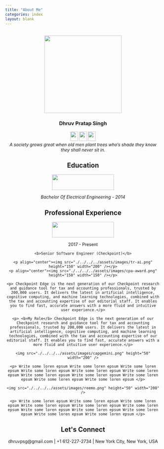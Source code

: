 ```yaml
---
title: "About Me"
categories: index
layout: blank
---
```

<br/>
<div align="center">
  <img src="./../../../assets/images/dps2.png" height="250" width="250"/>
  <h3>Dhruv Pratap Singh</h3>
  <div>
    <img src="./../../../assets/images/favicon.png" height="30" width="25"/>
    <img src="./../../../assets/images/favicon.png" height="30" width="25"/>
    <img src="./../../../assets/images/favicon.png" height="30" width="25"/>
  </div>
  <i>A society grows great when old men plant trees who’s shade they know they shall never sit in.</i>
</div>

<main class="archive">
  <article align="center">
    <h1>Education</h1>
    <img src="./../../../assets/images/umn.png" height="50" width="200" />
    <p align="center"><i>Bachelor Of Electrical Engineering - 2014</i></p>
  </article>

  <article align="center">
    <h1>Professional Experience</h1>
    <img src="./../../../assets/images/tr.png" height="50" width="200" />
    <p align="center">2017 - Present</p>

    <b>Senior Software Engineer (Checkpoint)</b>

    <p align="center"><img src="./../../../assets/images/tr-ai.png" height="150" width="200" /></p>
    <p align="center"><img src="./../../../assets/images/cpa-award.png" height="150" width="150" /></p>

    <p> Checkpoint Edge is the next generation of our Checkpoint research and guidance tool for tax and accounting professionals, trusted by 200,000 users. It delivers the latest in artificial intelligence, cognitive computing, and machine learning technologies, combined with the tax and accounting expertise of our editorial staff. It enables you to find fast, accurate answers with a more fluid and intuitive user experience.</p>

    <p> <b>My Role</b> Checkpoint Edge is the next generation of our Checkpoint research and guidance tool for tax and accounting professionals, trusted by 200,000 users. It delivers the latest in artificial intelligence, cognitive computing, and machine learning technologies, combined with the tax and accounting expertise of our editorial staff. It enables you to find fast, accurate answers with a more fluid and intuitive user experience.</p>

    <img src="./../../../assets/images/capgemini.png" height="50" width="200" />

    <p> Write some loren epsum Write some loren epsum Write some loren epsum Write some loren epsum Write some loren epsum Write some loren epsum Write some loren epsum Write some loren epsum Write some loren epsum Write some loren epsum Write some loren epsum </p>

    <img src="./../../../assets/images/reemo.png" height="50" width="200" />

    <p> Write some loren epsum Write some loren epsum Write some loren epsum Write some loren epsum Write some loren epsum Write some loren epsum Write some loren epsum Write some loren epsum Write some loren epsum Write some loren epsum Write some loren epsum </p>
  </article>

  <!-- <article>
  ## Tech Stack

  #### Languages
    1. python
    1. Java
    1. Javascript

  #### Cloud Platforms
    1. AWS (*Certified Solutions Architect - Associate*)
    1. GCP

  #### Visualizations
    1. Tableau
    1. D3.js

  #### Data Engineering
    1. Productionalizing ML Models
    1. Containers (Docker, Kubernetes)
    1. Hadoop
    1. Linux

  #### Familiar AI libraries
    1. Tensorflow
    1. SciKit Learn
  </article> -->

  <article>
    <h1 align="center">
      Let's Connect
    </h1>
    <p align="center">dhruvpsg@gmail.com | +1 612-227-2734 | New York City, New York, USA</p>
  </article>
</main>
